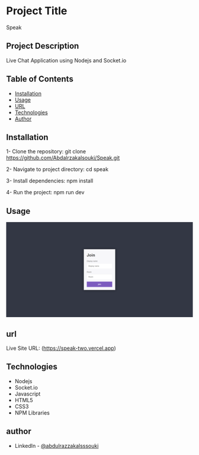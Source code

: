 # Project Title

Speak

## Project Description

Live Chat Application using Nodejs and Socket.io

## Table of Contents

- [Installation](#installation)
- [Usage](#usage)
- [URL](#url)
- [Technologies](#technologies)
- [Author](#author)

## Installation

1- Clone the repository:
git clone https://github.com/Abdalrzakalsouki/Speak.git

2- Navigate to project directory:
cd speak

3- Install dependencies:
npm install

4- Run the project:
npm run dev

## Usage

![Speak](./public/Speak.png)

## url

Live Site URL: (https://speak-two.vercel.app)

## Technologies

- Nodejs
- Socket.io
- Javascript
- HTML5
- CSS3
- NPM Libraries

## author

- LinkedIn - [@abdulrazzakalsssouki](https://www.linkedin.com/in/abdulrazzakalsssouki)

